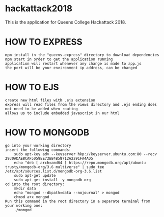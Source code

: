 # hackattack2018
This is the application for Queens College Hackattack 2018. 

# HOW TO EXPRESS
    npm install in the "queens-express" directory to download dependencies
    npm start in order to get the application running
    application will restart whenever any change is made to app.js
    the port will be your environment ip address, can be changed
    
# HOW TO EJS
    create new html files with .ejs extension
    express will read files from the views directory and .ejs ending does not need to be added when routing
    allows us to include embedded javascript in our html
    
# HOW TO MONGODB
    go into your working directory
    insert the following commands: 
        sudo apt-key adv --keyserver hkp://keyserver.ubuntu.com:80 --recv 2930ADAE8CAF5059EE73BB4B58712A2291FA4AD5
        echo "deb [ arch=amd64 ] https://repo.mongodb.org/apt/ubuntu trusty/mongodb-org/3.6 multiverse" | sudo tee /etc/apt/sources.list.d/mongodb-org-3.6.list
        sudo apt-get update
        sudo apt-get install -y mongodb-org
    cd into the root directory:
        mkdir data
        echo "mongod --dbpath=data --nojournal" > mongod
        chmod a+x mongod
    Run this command in the root directory in a separate terminal from your working one:
        ./mongod